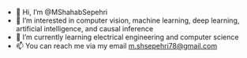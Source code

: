 - 👋 Hi, I’m @MShahabSepehri
- 👀 I’m interested in computer vision, machine learning, deep learning, artificial intelligence, and causal inference
- 🌱 I’m currently learning electrical engineering and computer science
- 📫 You can reach me via my email m.shsepehri78@gmail.com

<!---
MShahabSepehri/MShahabSepehri is a ✨ special ✨ repository because its `README.md` (this file) appears on your GitHub profile.
You can click the Preview link to take a look at your changes.
--->
